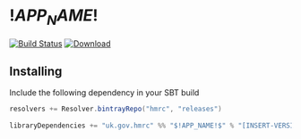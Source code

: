 
$!APP_NAME!$
====
[![Build Status](https://travis-ci.org/hmrc/$!APP_NAME!$.svg)](https://travis-ci.org/hmrc/$!APP_NAME!$) [ ![Download](https://api.bintray.com/packages/hmrc/releases/$!APP_NAME!$/images/download.svg) ](https://bintray.com/hmrc/releases/$!APP_NAME!$/_latestVersion)

## Installing
 
Include the following dependency in your SBT build
 
``` scala
resolvers += Resolver.bintrayRepo("hmrc", "releases")
 
libraryDependencies += "uk.gov.hmrc" %% "$!APP_NAME!$" % "[INSERT-VERSION]"
```
